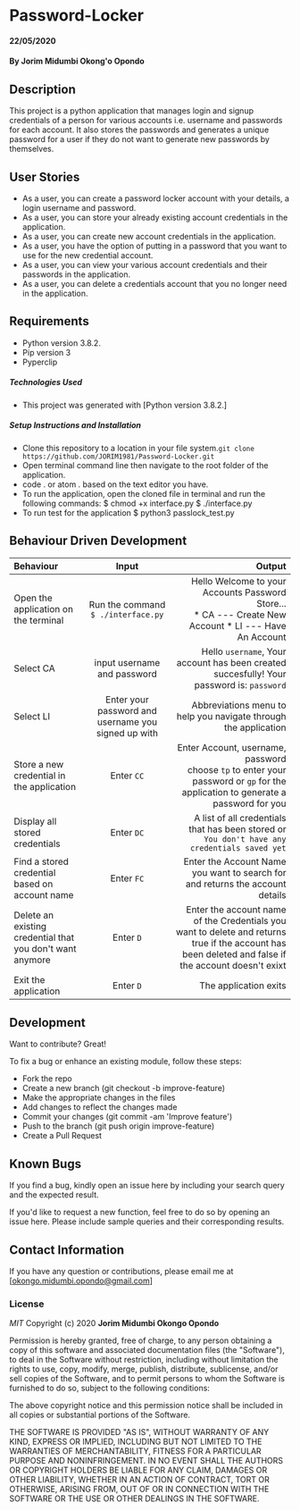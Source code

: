 # Password-Locker  
#### 22/05/2020
#### By **Jorim Midumbi Okong'o Opondo**
## Description

This project is a python application that manages login and signup credentials of a person for various accounts i.e. username and passwords for each account. It also stores the passwords and generates a unique password for a user if they do not want to generate new passwords by themselves. 

## User Stories

- As a user, you can create a password locker account with your details, a login username and password.
- As a user, you can store your already existing account credentials in the application. 
- As a user, you can create new account credentials in the application. 
- As a user, you have the option of putting in a password that you want to use for the new credential account.
- As a user, you can view your various account credentials and their passwords in the application.
- As a user, you can delete a credentials account that you no longer need in the application.


## Requirements

- Python version 3.8.2.
- Pip version 3
- Pyperclip

##### Technologies Used

- This project was generated with [Python version 3.8.2.]

##### Setup Instructions and Installation

- Clone this repository to a location in your file system.`git clone https://github.com/JORIM1981/Password-Locker.git`
- Open terminal command line then navigate to the root folder of the application.
- code . or atom . based on the text editor you have.
- To run the application, open the cloned file in terminal and run the following commands:
        $ chmod +x interface.py
        $ ./interface.py
- To run test for the application
        $ python3 passlock_test.py


## Behaviour Driven Development

 Behaviour | Input | Output |
| :---------------- | :---------------: | ------------------: |
|Open the application on the terminal | Run the command ```$ ./interface.py```|Hello Welcome to your Accounts Password Store... <br>* CA ---  Create New Account * LI ---  Have An Account |
|Select  CA| input username and password| Hello ```username```, Your account has been created succesfully! Your password is: ```password```|
|Select LI  | Enter your password and username you signed up with| Abbreviations menu to help you navigate through the application|
|Store a new credential in the application| Enter ```CC```|Enter Account, username, password<br>choose ```tp``` to enter your password or ```gp``` for the application to generate a password for you |
|Display all stored credentials | Enter ```DC```|A list of all credentials that has been stored or ```You don't have any credentials saved yet``` |
|Find a stored credential based on account name|Enter ```FC```| Enter the Account Name you want to search for and returns the account details|
|Delete an existing credential that you don't want anymore|Enter ```D```|Enter the account name of the Credentials you want to delete and returns true if the account has been deleted and false if the account doesn't exixt|
|Exit the application| Enter ```D```| The application exits|


## Development

Want to contribute? Great!

To fix a bug or enhance an existing module, follow these steps:
- Fork the repo
- Create a new branch (git checkout -b improve-feature)
- Make the appropriate changes in the files
- Add changes to reflect the changes made
- Commit your changes (git commit -am 'Improve feature')
- Push to the branch (git push origin improve-feature)
- Create a Pull Request

## Known Bugs

If you find a bug, kindly open an issue here by including your search query and the expected result.

If you'd like to request a new function, feel free to do so by opening an issue here. Please include sample queries and their corresponding results.


## Contact Information

If you have any question or contributions, please email me at [okongo.midumbi.opondo@gmail.com]


### License

*MIT*
Copyright (c) 2020 **Jorim Midumbi Okongo Opondo**

Permission is hereby granted, free of charge, to any person obtaining a copy of this software and associated documentation files (the "Software"), to deal in the Software without restriction, including without limitation the rights to use, copy, modify, merge, publish, distribute, sublicense, and/or sell copies of the Software, and to permit persons to whom the Software is furnished to do so, subject to the following conditions:

The above copyright notice and this permission notice shall be included in all copies or substantial portions of the Software.

THE SOFTWARE IS PROVIDED "AS IS", WITHOUT WARRANTY OF ANY KIND, EXPRESS OR IMPLIED, INCLUDING BUT NOT LIMITED TO THE WARRANTIES OF MERCHANTABILITY, FITNESS FOR A PARTICULAR PURPOSE AND NONINFRINGEMENT. IN NO EVENT SHALL THE AUTHORS OR COPYRIGHT HOLDERS BE LIABLE FOR ANY CLAIM, DAMAGES OR OTHER LIABILITY, WHETHER IN AN ACTION OF CONTRACT, TORT OR OTHERWISE, ARISING FROM, OUT OF OR IN CONNECTION WITH THE SOFTWARE OR THE USE OR OTHER DEALINGS IN THE SOFTWARE.
